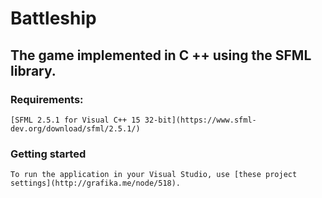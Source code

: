 # Battleship

## The game implemented in C ++ using the SFML library.

### Requirements:
```
[SFML 2.5.1 for Visual C++ 15 32-bit](https://www.sfml-dev.org/download/sfml/2.5.1/)
```
### Getting started
```
To run the application in your Visual Studio, use [these project settings](http://grafika.me/node/518).
```
